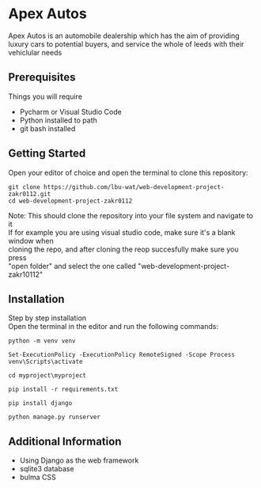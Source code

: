 # Apex Autos

Apex Autos is an automobile dealership which has the aim of providing luxury cars to
potential buyers, and service the whole of leeds with their vehiclular needs


## Prerequisites

Things you will require

* Pycharm or Visual Studio Code
* Python installed to path
* git bash installed


## Getting Started
Open your editor of choice and open the terminal to clone this repository:
```
git clone https://github.com/lbu-wat/web-development-project-zakr0112.git
cd web-development-project-zakr0112
```
Note: This should clone the repository into your file system and navigate to it\
If for example you are using visual studio code, make sure it's a blank window when\
cloning the repo, and after cloning the reop succesfully make sure you press\
"open folder" and select the one called "web-development-project-zakr10112"


## Installation

Step by step installation\
Open the terminal in the editor and run the following commands:
```
python -m venv venv
```
```
Set-ExecutionPolicy -ExecutionPolicy RemoteSigned -Scope Process
venv\Scripts\activate
```
```
cd myproject\myproject
```
```
pip install -r requirements.txt
```
```
pip install django
```
```
python manage.py runserver
```
## Additional Information

* Using Django as the web framework
* sqlite3 database
* bulma CSS
